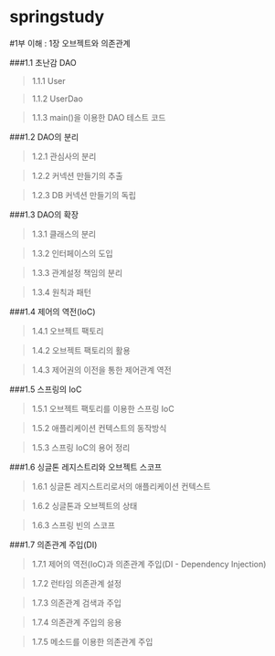 

springstudy
===========

#1부 이해 : 1장 오브젝트와 의존관계

###1.1 초난감 DAO

>1.1.1 User

>1.1.2 UserDao

>1.1.3 main()을 이용한 DAO 테스트 코드

###1.2 DAO의 분리

>1.2.1 관심사의 분리

>1.2.2 커넥션 만들기의 추출

>1.2.3 DB 커넥션 만들기의 독립

###1.3 DAO의 확장

>1.3.1 클래스의 분리

>1.3.2 인터페이스의 도입

>1.3.3 관계설정 책임의 분리

>1.3.4 원칙과 패턴

###1.4 제어의 역전(IoC)

>1.4.1 오브젝트 팩토리

>1.4.2 오브젝트 팩토리의 활용

>1.4.3 제어권의 이전을 통한 제어관계 역전

###1.5 스프링의 IoC

>1.5.1 오브젝트 팩토리를 이용한 스프링 IoC

>1.5.2 애플리케이션 컨텍스트의 동작방식

>1.5.3 스프링 IoC의 용어 정리

###1.6 싱글톤 레지스트리와 오브젝트 스코프

>1.6.1 싱글톤 레지스트리로서의 애플리케이션 컨텍스트

>1.6.2 싱글톤과 오브젝트의 상태

>1.6.3 스프링 빈의 스코프

###1.7 의존관계 주입(DI)

>1.7.1 제어의 역전(IoC)과 의존관계 주입(DI - Dependency Injection)

>1.7.2 런타임 의존관계 설정

>1.7.3 의존관계 검색과 주입

>1.7.4 의존관계 주입의 응용

>1.7.5 메소드를 이용한 의존관계 주입
